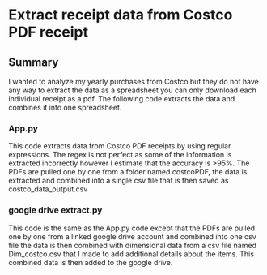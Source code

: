<h1> Extract receipt data from Costco PDF receipt</h1>

<h2> Summary</h2>
 <p>I wanted to analyze my yearly purchases from Costco but they do not have any way to extract the data as a spreadsheet you can only download each individual 
  receipt as a pdf. The following code extracts the data and combines it into one spreadsheet.
</p>

<h3> App.py </h3>
<p>
  This code extracts data from Costco PDF receipts by using regular expressions. The regex is not perfect as some of the information is extracted incorrectly however I 
  estimate that the accuracy is >95%. The PDFs are pulled one by one from a folder named costcoPDF, the data is extracted and combined into a single csv file 
  that is then saved as costco_data_output.csv
</p>

<h3> google drive extract.py </h3>
<p>
  This code is the same as the App.py code except that the PDFs are pulled one by one from a linked google drive account and combined into one csv file the data is then combined with
  dimensional data from a csv file named Dim_costco.csv that I made to add additional details about the items. This combined data is then added to the google 
  drive. 
</p>


